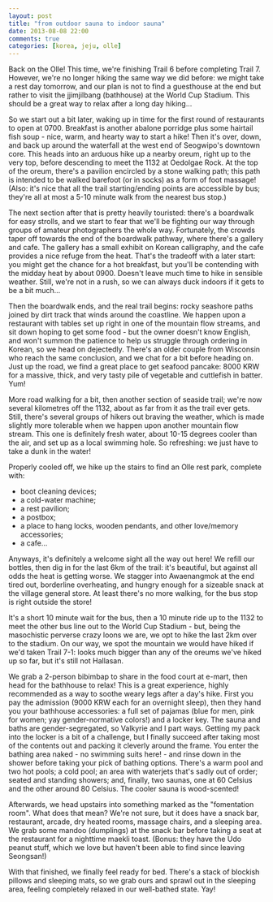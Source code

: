 ```yaml
---
layout: post
title: "from outdoor sauna to indoor sauna"
date: 2013-08-08 22:00
comments: true
categories: [korea, jeju, olle]
---
```


Back on the Olle! This time, we're finishing Trail 6 before completing
Trail 7. However, we're no longer hiking the same way we did before: we might
take a rest day tomorrow, and our plan is not to find a guesthouse at the
end but rather to visit the jjimjilbang (bathhouse) at the World Cup Stadium.
This should be a great way to relax after a long day hiking...

So we start out a bit later, waking up in time for the first round of restaurants
to open at 0700. Breakfast is another abalone porridge plus some hairtail
fish soup - nice, warm, and hearty way to start a hike! Then it's over, down,
and back up around the waterfall at the west end of Seogwipo's downtown core.
This heads into an arduous hike up a nearby oreum, right up to the very top,
before descending to meet the 1132 at Oedolgae Rock. At the top of the oreum,
there's a pavilion encircled by a stone walking path; this path is intended
to be walked barefoot (or in socks) as a form of foot massage! (Also: it's nice
that all the trail starting/ending points are accessible by bus; they're all at
most a 5-10 minute walk from the nearest bus stop.)

The next section after that is pretty heavily touristed: there's a boardwalk
for easy strolls, and we start to fear that we'll be fighting our way through
groups of amateur photographers the whole way. Fortunately, the crowds taper
off towards the end of the boardwalk pathway, where there's a gallery and
cafe. The gallery has a small exhibit on Korean calligraphy, and the cafe
provides a nice refuge from the heat. That's the tradeoff with a later start:
you might get the chance for a hot breakfast, but you'll be contending with
the midday heat by about 0900. Doesn't leave much time to hike in sensible
weather. Still, we're not in a rush, so we can always duck indoors if it
gets to be a bit much...

Then the boardwalk ends, and the real trail begins: rocky seashore paths joined
by dirt track that winds around the coastline. We happen upon a restaurant
with tables set up right in one of the mountain flow streams, and sit down
hoping to get some food - but the owner doesn't know English, and won't summon
the patience to help us struggle through ordering in Korean, so we head on
dejectedly. There's an older couple from Wisconsin who reach the same
conclusion, and we chat for a bit before heading on. Just up the road, we find
a great place to get seafood pancake: 8000 KRW for a massive, thick, and very
tasty pile of vegetable and cuttlefish in batter. Yum!

More road walking for a bit, then another section of seaside trail; we're now
several kilometres off the 1132, about as far from it as the trail ever
gets. Still, there's several groups of hikers out braving the weather, which
is made slightly more tolerable when we happen upon another mountain flow
stream. This one is definitely fresh water, about 10-15 degrees cooler than
the air, and set up as a local swimming hole. So refreshing: we just have to
take a dunk in the water!

Properly cooled off, we hike up the stairs to find an Olle rest park, complete
with:

- boot cleaning devices;
- a cold-water machine;
- a rest pavilion;
- a postbox;
- a place to hang locks, wooden pendants, and other love/memory accessories;
- a cafe...

Anyways, it's definitely a welcome sight all the way out here! We refill our
bottles, then dig in for the last 6km of the trail: it's beautiful, but against
all odds the heat is getting worse. We stagger into Awaenangmok at the end
tired out, borderline overheating, and hungry enough for a sizeable snack at
the village general store. At least there's no more walking, for the bus stop
is right outside the store!

It's a short 10 minute wait for the bus, then a 10 minute ride up to the 1132
to meet the other bus line out to the World Cup Stadium - but, being the
masochistic perverse crazy loons we are, we opt to hike the last 2km over to
the stadium. On our way, we spot the mountain we would have hiked if we'd taken
Trail 7-1: looks much bigger than any of the oreums we've hiked up so far,
but it's still not Hallasan.

We grab a 2-person bibimbap to share in the food court at e-mart, then head
for the bathhouse to relax! This is a great experience, highly recommended
as a way to soothe weary legs after a day's hike. First you pay the admission
(9000 KRW each for an overnight sleep), then they hand you your bathhouse
accessories: a full set of pajamas (blue for men, pink for women; yay
gender-normative colors!) and a locker key. The sauna and baths are
gender-segregated, so Valkyrie and I part ways. Getting my pack into the
locker is a bit of a challenge, but I finally succeed after taking most of the
contents out and packing it cleverly around the frame. You enter the
bathing area naked - no swimming suits here! - and rinse down in the shower
before taking your pick of bathing options. There's a warm pool and two
hot pools; a cold pool; an area with waterjets that's sadly out of order;
seated and standing showers; and, finally, two saunas, one at 60 Celsius and
the other around 80 Celsius. The cooler sauna is wood-scented!

Afterwards, we head upstairs into something marked as the "fomentation room".
What does that mean? We're not sure, but it does have a snack bar, restaurant,
arcade, dry heated rooms, massage chairs, and a sleeping area. We grab
some mandoo (dumplings) at the snack bar before taking a seat at the restaurant
for a nighttime maekli toast. (Bonus: they have the Udo peanut stuff, which
we love but haven't been able to find since leaving Seongsan!)

With that finished, we finally feel ready for bed. There's a stack of blockish
pillows and sleeping mats, so we grab ours and sprawl out in the sleeping area,
feeling completely relaxed in our well-bathed state. Yay!

